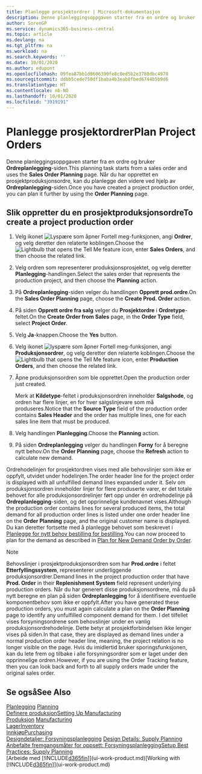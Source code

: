 ```yaml
---
title: Planlegge prosjektordrer | Microsoft-dokumentasjon
description: Denne planleggingsoppgaven starter fra en ordre og bruker **Ordreplanlegging**-siden. Når du har opprettet en prosjektproduksjonsordre, kan du planlegge den videre ved hjelp av **Ordreplanlegging**-siden.
author: SorenGP
ms.service: dynamics365-business-central
ms.topic: article
ms.devlang: na
ms.tgt_pltfrm: na
ms.workload: na
ms.search.keywords: ''
ms.date: 10/01/2020
ms.author: edupont
ms.openlocfilehash: 09fea87bb1d8606390fe8c0ed5b2e3780dbc4978
ms.sourcegitcommit: ddbb5cede750df1baba4b3eab8fbed6744b5b9d6
ms.translationtype: HT
ms.contentlocale: nb-NO
ms.lasthandoff: 10/01/2020
ms.locfileid: "3919191"
---
```

# <a name="plan-project-orders"></a><span data-ttu-id="e9a21-104">Planlegge prosjektordrer</span><span class="sxs-lookup"><span data-stu-id="e9a21-104">Plan Project Orders</span></span>
<span data-ttu-id="e9a21-105">Denne planleggingsoppgaven starter fra en ordre og bruker **Ordreplanlegging**-siden.</span><span class="sxs-lookup"><span data-stu-id="e9a21-105">This planning task starts from a sales order and uses the **Sales Order Planning** page.</span></span> <span data-ttu-id="e9a21-106">Når du har opprettet en prosjektproduksjonsordre, kan du planlegge den videre ved hjelp av **Ordreplanlegging**-siden.</span><span class="sxs-lookup"><span data-stu-id="e9a21-106">Once you have created a project production order, you can plan it further by using the **Order Planning** page.</span></span>  

## <a name="to-create-a-project-production-order"></a><span data-ttu-id="e9a21-107">Slik oppretter du en prosjektproduksjonsordre</span><span class="sxs-lookup"><span data-stu-id="e9a21-107">To create a project production order</span></span>  

1.  <span data-ttu-id="e9a21-108">Velg ikonet ![Lyspære som åpner Fortell meg-funksjonen](media/ui-search/search_small.png "Fortell hva du vil gjøre"), angi **Ordrer**, og velg deretter den relaterte koblingen.</span><span class="sxs-lookup"><span data-stu-id="e9a21-108">Choose the ![Lightbulb that opens the Tell Me feature](media/ui-search/search_small.png "Tell me what you want to do") icon, enter **Sales Orders**, and then choose the related link.</span></span>  
2.  <span data-ttu-id="e9a21-109">Velg ordren som representerer produksjonsprosjektet, og velg deretter **Planlegging**-handlingen.</span><span class="sxs-lookup"><span data-stu-id="e9a21-109">Select the sales order that represents the production project, and then choose the **Planning** action.</span></span>  
4.  <span data-ttu-id="e9a21-110">På **Ordreplanlegging**-siden velger du handlingen **Opprett prod.ordre**.</span><span class="sxs-lookup"><span data-stu-id="e9a21-110">On the **Sales Order Planning** page, choose  the **Create Prod. Order** action.</span></span>  
5.  <span data-ttu-id="e9a21-111">På siden **Opprett ordre fra salg** velger du **Prosjektordre** i **Ordretype**-feltet.</span><span class="sxs-lookup"><span data-stu-id="e9a21-111">On the **Create Order from Sales** page, in the **Order Type** field, select **Project Order**.</span></span>  
6.  <span data-ttu-id="e9a21-112">Velg **Ja**-knappen.</span><span class="sxs-lookup"><span data-stu-id="e9a21-112">Choose the **Yes** button.</span></span>  
7.  <span data-ttu-id="e9a21-113">Velg ikonet ![lyspære som åpner Fortell meg-funksjonen](media/ui-search/search_small.png "Fortell hva du vil gjøre"), angi **Produksjonsordrer**, og velg deretter den relaterte koblingen.</span><span class="sxs-lookup"><span data-stu-id="e9a21-113">Choose the ![Lightbulb that opens the Tell Me feature](media/ui-search/search_small.png "Tell me what you want to do") icon, enter **Production Orders**, and then choose the related link.</span></span>
8. <span data-ttu-id="e9a21-114">Åpne produksjonsordren som ble opprettet.</span><span class="sxs-lookup"><span data-stu-id="e9a21-114">Open the production order just created.</span></span>  

    <span data-ttu-id="e9a21-115">Merk at **Kildetype**-feltet i produksjonsordren inneholder **Salgshode**, og ordren har flere linjer, en for hver salgslinjevare som må produseres.</span><span class="sxs-lookup"><span data-stu-id="e9a21-115">Notice that the **Source Type** field of the production order contains **Sales Header** and the order has multiple lines, one for each sales line item that must be produced.</span></span>  
9. <span data-ttu-id="e9a21-116">Velg handlingen **Planlegging**.</span><span class="sxs-lookup"><span data-stu-id="e9a21-116">Choose the **Planning** action.</span></span>
10. <span data-ttu-id="e9a21-117">På siden **Ordreplanlegging** velger du handlingen **Forny** for å beregne nytt behov.</span><span class="sxs-lookup"><span data-stu-id="e9a21-117">On the **Order Planning** page, choose the **Refresh** action to calculate new demand.</span></span>  

<span data-ttu-id="e9a21-118">Ordrehodelinjen for prosjektordren vises med alle behovslinjer som ikke er oppfylt, utvidet under hodelinjen.</span><span class="sxs-lookup"><span data-stu-id="e9a21-118">The order header line for the project order is displayed with all unfulfilled demand lines expanded under it.</span></span> <span data-ttu-id="e9a21-119">Selv om produksjonsordren inneholder linjer for flere produserte varer, er det totale behovet for alle produksjonsordrelinjer ført opp under én ordrehodelinje på **Ordreplanlegging**-siden, og det opprinnelige kundenavnet vises.</span><span class="sxs-lookup"><span data-stu-id="e9a21-119">Although the production order contains lines for several produced items, the total demand for all production order lines is listed under one order header line on the **Order Planning** page, and the original customer name is displayed.</span></span> <span data-ttu-id="e9a21-120">Du kan deretter fortsette med å planlegge behovet som beskrevet i [Planlegge for nytt behov bestilling for bestilling](production-how-to-plan-for-new-demand.md).</span><span class="sxs-lookup"><span data-stu-id="e9a21-120">You can now proceed to plan for the demand as described in [Plan for New Demand Order by Order](production-how-to-plan-for-new-demand.md).</span></span>  

> [!NOTE]  
>  <span data-ttu-id="e9a21-121">Behovslinjer i prosjektproduksjonsordren som har **Prod.ordre** i feltet **Etterfyllingssystem**, representerer underliggende produksjonsordrer.</span><span class="sxs-lookup"><span data-stu-id="e9a21-121">Demand lines in the project production order that have **Prod. Order** in their **Replenishment System** field represent underlying production orders.</span></span> <span data-ttu-id="e9a21-122">Når du har generert disse produksjonsordrene, må du på nytt beregne en plan på siden **Ordreplanlegging** for å identifisere eventuelle komponentbehov som ikke er oppfylt.</span><span class="sxs-lookup"><span data-stu-id="e9a21-122">After you have generated these production orders, you must again calculate a plan on the **Order Planning** page to identify any unfulfilled component demand for them.</span></span> <span data-ttu-id="e9a21-123">I det tilfellet vises forsyningsordrene som behovslinjer under en vanlig produksjonsordrehodelinje. Dette betyr at prosjektforbindelsen ikke lenger vises på siden.</span><span class="sxs-lookup"><span data-stu-id="e9a21-123">In that case, they are displayed as demand lines under a normal production order header line, meaning, the project relation is no longer visible on the page.</span></span> <span data-ttu-id="e9a21-124">Hvis du imidlertid bruker sporingsfunksjonen, kan du lete frem og tilbake i alle forsyningsordrer som er laget under den opprinnelige ordren.</span><span class="sxs-lookup"><span data-stu-id="e9a21-124">However, if you are using the Order Tracking feature, then you can look back and forth to all supply orders made under the original sales order.</span></span>  

## <a name="see-also"></a><span data-ttu-id="e9a21-125">Se også</span><span class="sxs-lookup"><span data-stu-id="e9a21-125">See Also</span></span>
<span data-ttu-id="e9a21-126">[Planlegging](production-planning.md) </span><span class="sxs-lookup"><span data-stu-id="e9a21-126">[Planning](production-planning.md) </span></span>  
[<span data-ttu-id="e9a21-127">Definere produksjon</span><span class="sxs-lookup"><span data-stu-id="e9a21-127">Setting Up Manufacturing</span></span>](production-configure-production-processes.md)  
<span data-ttu-id="e9a21-128">[Produksjon](production-manage-manufacturing.md)  </span><span class="sxs-lookup"><span data-stu-id="e9a21-128">[Manufacturing](production-manage-manufacturing.md)  </span></span>  
[<span data-ttu-id="e9a21-129">Lager</span><span class="sxs-lookup"><span data-stu-id="e9a21-129">Inventory</span></span>](inventory-manage-inventory.md)  
[<span data-ttu-id="e9a21-130">Innkjøp</span><span class="sxs-lookup"><span data-stu-id="e9a21-130">Purchasing</span></span>](purchasing-manage-purchasing.md)  
<span data-ttu-id="e9a21-131">[Designdetaljer: Forsyningsplanlegging](design-details-supply-planning.md) </span><span class="sxs-lookup"><span data-stu-id="e9a21-131">[Design Details: Supply Planning](design-details-supply-planning.md) </span></span>  
[<span data-ttu-id="e9a21-132">Anbefalte fremgangsmåter for oppsett: Forsyningsplanlegging</span><span class="sxs-lookup"><span data-stu-id="e9a21-132">Setup Best Practices: Supply Planning</span></span>](setup-best-practices-supply-planning.md)  
<span data-ttu-id="e9a21-133">[Arbeide med [!INCLUDE[d365fin](includes/d365fin_md.md)]](ui-work-product.md)</span><span class="sxs-lookup"><span data-stu-id="e9a21-133">[Working with [!INCLUDE[d365fin](includes/d365fin_md.md)]](ui-work-product.md)</span></span>
